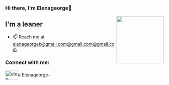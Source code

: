 ### Hi there, I'm Elenageorge👋

<img align='right' src='https://github.com/Rishit-dagli/Rishit-dagli/blob/master/images/octocat-anime.gif' width='150"'>

## I'm a leaner 

- 📫 Reach me at elenageorgek@gmail.com@gmail.com@gmail.com

### Connect with me:

<a href="https://instagram.com/elen___.a" target="blank"><img align="center" src="https://raw.githubusercontent.com/rahuldkjain/github-profile-readme-generator/master/src/images/icons/Social/instagram.svg" alt="elen___.a" height="30" width="40" /></a># Elenageorge-
